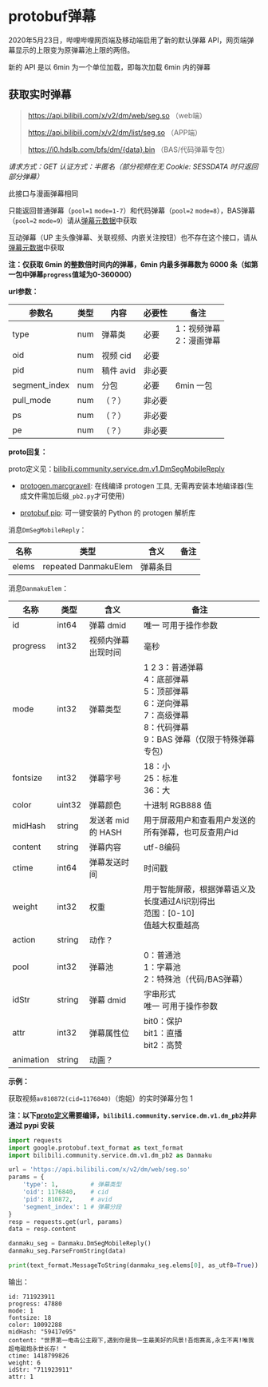 # protobuf弹幕

2020年5月23日，哔哩哔哩网页端及移动端启用了新的默认弹幕 API，网页端弹幕显示的上限变为原弹幕池上限的两倍。

新的 API 是以 6min 为一个单位加载，即每次加载 6min 内的弹幕

## 获取实时弹幕

> https://api.bilibili.com/x/v2/dm/web/seg.so （web端）
>
> https://api.bilibili.com/x/v2/dm/list/seg.so （APP端）
>
> https://i0.hdslb.com/bfs/dm/{data}.bin （BAS/代码弹幕专包）

*请求方式：GET*
*认证方式：半匿名（部分视频在无 Cookie: SESSDATA 时只返回部分弹幕）*

此接口与漫画弹幕相同

只能返回普通弹幕（`pool=1` `mode=1-7`）和代码弹幕（`pool=2` `mode=8`），BAS弹幕（`pool=2` `mode=9`）请从[弹幕元数据](danmaku_view_proto.md)中获取

互动弹幕（UP 主头像弹幕、关联视频、内嵌关注按钮）也不存在这个接口，请从[弹幕元数据](danmaku_view_proto.md)中获取

**注：仅获取 6min 的整数倍时间内的弹幕，6min 内最多弹幕数为 6000 条（如第一包中弹幕`progress`值域为0-360000）**

**url参数：**

| 参数名        | 类型 | 内容      | 必要性 | 备注                         |
| ------------- | ---- | --------- | ------ | ---------------------------- |
| type          | num  | 弹幕类    | 必要   | 1：视频弹幕<br />2：漫画弹幕 |
| oid           | num  | 视频 cid  | 必要   |                              |
| pid           | num  | 稿件 avid | 非必要 |                              |
| segment_index | num  | 分包      | 必要   | 6min 一包                    |
| pull_mode     | num  | （？）    | 非必要 |                              |
| ps            | num  | （？）    | 非必要 |                              |
| pe            | num  | （？）    | 非必要 |                              |

**proto回复：**

proto定义见：[bilibili.community.service.dm.v1.DmSegMobileReply](../../grpc_api/bilibili/community/service/dm/v1/dm.proto)

- [protogen.marcgravell](https://protogen.marcgravell.com/): 在线编译 protogen 工具, 无需再安装本地编译器(生成文件需加后缀`_pb2.py`才可使用) 

- [protobuf pip](https://pypi.org/project/protobuf/): 可一键安装的 Python 的 protogen 解析库

消息`DmSegMobileReply`：

| 名称  | 类型                 | 含义     | 备注 |
| ----- | -------------------- | -------- | ---- |
| elems | repeated DanmakuElem | 弹幕条目 |      |

消息`DanmakuElem`：

| 名称      | 类型   | 含义               | 备注                                                         |
| --------- | ------ | ------------------ | ------------------------------------------------------------ |
| id        | int64  | 弹幕 dmid          | 唯一  可用于操作参数                                         |
| progress  | int32  | 视频内弹幕出现时间 | 毫秒                                                         |
| mode      | int32  | 弹幕类型           | 1 2 3：普通弹幕<br />4：底部弹幕<br />5：顶部弹幕<br />6：逆向弹幕<br />7：高级弹幕<br />8：代码弹幕<br />9：BAS 弹幕（仅限于特殊弹幕专包） |
| fontsize  | int32  | 弹幕字号           | 18：小<br />25：标准<br />36：大                             |
| color     | uint32 | 弹幕颜色           | 十进制 RGB888 值                                             |
| midHash   | string | 发送者 mid 的 HASH | 用于屏蔽用户和查看用户发送的所有弹幕，也可反查用户id         |
| content   | string | 弹幕内容           | utf-8编码                                                    |
| ctime     | int64  | 弹幕发送时间       | 时间戳                                                       |
| weight    | int32  | 权重               | 用于智能屏蔽，根据弹幕语义及长度通过AI识别得出<br />范围：[0-10]<br />值越大权重越高 |
| action    | string | 动作？             |                                                              |
| pool      | int32  | 弹幕池             | 0：普通池<br />1：字幕池<br />2：特殊池（代码/BAS弹幕）      |
| idStr     | string | 弹幕 dmid          | 字串形式<br />唯一  可用于操作参数                           |
| attr      | int32  | 弹幕属性位         | bit0：保护<br />bit1：直播<br />bit2：高赞                   |
| animation | string | 动画？             |                                                              |

**示例：**

获取视频`av810872(cid=1176840)`（炮姐）的实时弹幕分包 1

**注：以下[proto定义](../grpc_api/bilibili/community/service/dm/v1/dm.proto)需要编译，`bilibili.community.service.dm.v1.dm_pb2`并非通过 pypi 安装**

```python
import requests
import google.protobuf.text_format as text_format
import bilibili.community.service.dm.v1.dm_pb2 as Danmaku

url = 'https://api.bilibili.com/x/v2/dm/web/seg.so'
params = {
    'type': 1,         # 弹幕类型
    'oid': 1176840,    # cid
    'pid': 810872,     # avid
    'segment_index': 1 # 弹幕分段
}
resp = requests.get(url, params)
data = resp.content

danmaku_seg = Danmaku.DmSegMobileReply()
danmaku_seg.ParseFromString(data)

print(text_format.MessageToString(danmaku_seg.elems[0], as_utf8=True))
```

输出：

```
id: 711923911
progress: 47880
mode: 1
fontsize: 18
color: 10092288
midHash: "59417e95"
content: "世界第一电击公主殿下,遇到你是我一生最美好的风景!吾炮赛高,永生不离!唯我超电磁炮永世长存! "
ctime: 1418799826
weight: 6
idStr: "711923911"
attr: 1
```

